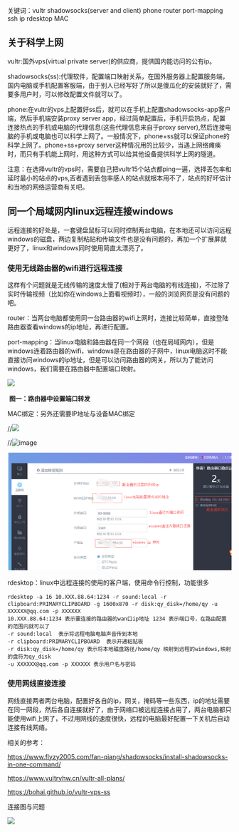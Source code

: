 关键词：vultr shadowsocks(server and client) phone  router port-mapping ssh ip  rdesktop MAC

## 关于科学上网

vultr:国外vps(virtual private server)的供应商，提供国内能访问的公有ip。

shadowsocks(ss):代理软件，配置端口映射关系，在国外服务器上配置服务端，国内电脑或手机配置客服端，由于别人已经写好了所以是傻瓜化的安装就好了，需要多用户时，可以修改配置文件就可以了。

phone:在vultr的vps上配置好ss后，就可以在手机上配置shadowsocks-app客户端，然后手机端安装proxy server app，经过简单配置后，手机开启热点，配置连接热点的手机或电脑的代理信息(这些代理信息来自于proxy server),然后连接电脑的手机或电脑也可以科学上网了。一般情况下，phone+ss就可以保证phone的科学上网了。phone+ss+proxy server这种情况用的比较少，当遇上网络瘫痪时，而只有手机能上网时，用这种方式可以给其他设备提供科学上网的隧道。

注意：在选择vultr的vps时，需要自己把vultr15个站点都ping一遍，选择丢包率和延时最小的站点的vps,否者遇到丢包率感人的站点就根本用不了，站点的好坏估计和当地的网络运营商有关吧。

## 同一个局域网内linux远程连接windows

远程连接的好处是，一套键盘鼠标可以同时控制两台电脑，在本地还可以访问远程windows的磁盘，两边复制粘贴和传输文件也是没有问题的，再加一个扩展屏就更好了，linux和windows同时使用简直太漂亮了。

### 使用无线路由器的wifi进行远程连接

这样有个问题就是无线传输的速度太慢了(相对于两台电脑的有线连接)，不过除了实时传输视频（比如你在windows上面看视频时），一般的浏览网页是没有问题的吧。

router：当两台电脑都使用同一台路由器的wifi上网时，连接比较简单，直接登陆路由器查看windows的ip地址，再进行配置。

port-mapping：当linux电脑和路由器在同一个网段（也在局域网内），但是windows连着路由器的wifi，windows是在路由器的子网中，linux电脑这时不能直接访问windows的ip地址，但是可以访问路由器的网关，所以为了能访问windows，我们需要在路由器中配置端口映射。

<img src="http://ww1.sinaimg.cn/large/006VCsflgy1g4xdm83h5pj30pq0dijuu.jpg"/>

​                                                                    **图一：路由器中设置端口转发**

MAC绑定：另外还需要IP地址与设备MAC绑定

//<img src="http://ww1.sinaimg.cn/large/006VCsflgy1g4x86e9owqj30gm055dfy.jpg"/>

//![image](http://ww1.sinaimg.cn/large/006VCsflgy1g4x86e9owqj30gm055dfy.jpg)

![image](006VCsflgy1g4xdm83h5pj30pq0dijuu.jpg)

rdesktop：linux中远程连接的使用的客户端，使用命令行控制，功能很多

```shell
rdesktop -a 16 10.XXX.88.64:1234 -r sound:local -r clipboard:PRIMARYCLIPBOARD -g 1600x870 -r disk:qy_disk=/home/qy -u XXXXXX@qq.com -p XXXXXX
10.XXX.88.64:1234 表示要连接的路由器的wan口ip地址 1234 表示端口号，在路由配置的范围内就可以了
-r sound:local  表示将远程电脑电脑声音传到本地
-r clipboard:PRIMARYCLIPBOARD  表示开通粘贴板
-r disk:qy_disk=/home/qy 表示将本地磁盘路径/home/qy 映射到远程的windows,映射的盘符为qy_disk
-u XXXXXX@qq.com -p XXXXXX 表示用户名与密码
```

### 使用网线直接连接

网线直接两者两台电脑，配置好各自的ip，网关，掩码等一些东西，ip的地址需要在同一网段，然后各自连接就好了，由于网络口被远程连接占用了，两台电脑都只能使用wifi上网了，不过用网线的速度很快，远程的电脑最好配置一下关机后自动连接有线网络。

相关的参考：

https://www.flyzy2005.com/fan-qiang/shadowsocks/install-shadowsocks-in-one-command/

https://www.vultryhw.cn/vultr-all-plans/

https://bohai.github.io/vultr-vps-ss


连接图与问题

<img src="http://ww1.sinaimg.cn/large/006VCsflgy1g4x8lz408pj32ao3281la.jpg" width=50/>

































